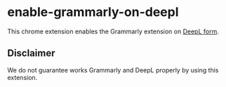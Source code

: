 # enable-grammarly-on-deepl

This chrome extension enables the Grammarly extension on [DeepL form](https://www.deepl.com/translator).


## Disclaimer
We do not guarantee works Grammarly and DeepL properly by using this extension.